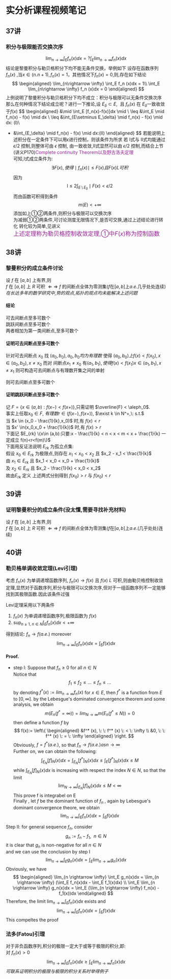 # 实分析课程视频笔记

## 37讲

### 积分与极限能否交换次序

$$
\lim_{n\rightarrow \infty} \int_E f_n (x)dx =? \int_E \lim_{n\rightarrow \infty} f_n (x)dx
$$
结论是黎曼积分与勒贝格积分下均不能无条件交换，举例如下
设存在函数序列 $f_n(x)$ ,当$x\in (n.n+1),f_n(x) = 1$，其他情况下$f_n(x) = 0$,则,存在如下结论
$$
\begin{aligned}
\lim_{n\rightarrow \infty} \int_E f_n (x)dx = 1\\
\int_E \lim_{n\rightarrow \infty} f_n (x)dx = 0
\end{aligned}
$$
上例说明了黎曼积分与勒贝格积分下均不成立：积分与极限可以无条件交换次序
那么在何种情况下结论成立呢？进行一下推论,设 $E_{\delta} \subset E,\:$ 且 $f_n(x)$ 在 $E_{\delta}$一致收敛于$f(x)$
$$
\begin{aligned}
&\mid \int_E [f_n(x)-f(x)]dx \mid \\
\leq &\int_E \mid f_n(x) - f(x) \mid dx \\
\leq &\int_{E\setminus E_\delta} \mid f_n(x) - f(x) \mid dx\: (Ⅰ)\\
+ &\int_{E_\delta} \mid f_n(x) - f(x) \mid dx\:(Ⅱ)
\end{aligned}
$$
若能说明上述积分在一定条件下可以用$\epsilon$进行控制，则该条件为所求
若 Ⅰ式与 Ⅱ式均能通过 $\epsilon /2$ 控制,则整体可由 $\epsilon$ 控制, 由一致收敛,Ⅱ式显然可以由 $\epsilon /2$ 控制,而结合上节(讲义P170)<font color = "#992399">Complete continuity Theorem以及野古洛夫定理</font><br/>可知,Ⅰ式成立条件为:
$$
\exists F(x) ,使得 \mid f_n(x)\mid \leq F(x) 且F(x) L可积
\tag{①}
$$
因为
$$
Ⅰ \leq 2\int_{E\setminus E_\delta} \mid F(x) < \epsilon /2
$$
而由函数可积得到条件
$$
m(E)<+\infty \tag{②}
$$
添加如上①②两条件,则积分与极限可以交换次序    
为减弱①②两条件,可讨论测度无限情况下,是否可交换,通过上述结论进行转化
转化较为简单,见讲义  
<font color = #992399 size=4>上述定理称为勒贝格控制收敛定理,①中$F(x)$称为控制函数</font><br/>

## 38讲

### 黎曼积分的成立条件讨论

设 $f$ 在 $[a,b]$ 上有界,则  
$f$ 在 $[a,b]$ 上 $R$ 可积 $\Leftarrow \Rightarrow$ $f$ 的间断点全体为零测集($f$在$[a,b]$上$a.e.$几乎处处连续)  
*在长达多年的数学研究中,势的观点,拓扑的观点均未能解决上述问题*

#### 结论

可去间断点至多可数个  
跳跃间断点至多可数个  
两者相加为第一类间断点,至多可数个  

#### 证明可去间断点至多可数个

针对可去间断点 $x_0$ 找 $(a_0,b_0),a_0,b_0均为有理数$ 使得 $(a_0,b_0)上 f(x)<f(x_0),x \in (a_0,b_0), x \neq x_0$ 而对 间断点$x_1 \neq x_0$ 有$(a_1,b_1),使得 f(x)<f(x_1)x \in (a_1,b_1), x \neq x_1$ 则可构造可去间断点与有理数开集之间的单射

则可去间断点至多可数个

#### 证明跳跃间断点至多可数个

记 $F = \{x\in(a,b):f(x-)<f(x+) \}$,只需证明 $\overline{F} < \aleph_0$.  
事实上任取$x_0 \in F,\: 有理数r \in(f(x-),f(x+))$, $\exist k \in N^+,\: s.t.$  
当 $x \in (x_0 - \frac{1}{k},x_0)$ 时,有 $f(x) < r$  
当 $x' \in(x_0,x_0 + \frac{1}{k})$ 时,有 $f(x) > r$  
下面记 $E_{rk} \{x\in (a,b):只要:x - \frac{1}{k} < n < x < m < x + \frac{1}{k} 一定成立 f(n)<r<f(m)\}$  
下面用反证法说明 $E_{rk}$ 为孤立点集:  
假设 $x_0 \in E_{rk}$ 为极限点,则存在 $x_1< x_0< x_2$ 且 $x_2 - x_1 < \frac{1}{k}$  
由 $x_1 \in E_{rk}$ 且 $x_1 < x_0 < x_0 + \frac{1}{k}$  
及 $x_2 \in E_{rk}$ 且 $x_2 - \frac{1}{k} < x_0 < x_2$  
故由$E_{rk}$ 定义 上述两式分别得到 $f(x_0) > r$ 与 $f(x_0) < r$

## 39讲

### 证明黎曼积分的成立条件(没太懂,需要寻找补充材料)

设 $f$ 在 $[a,b]$ 上有界,则  
$f$ 在 $[a,b]$ 上 $R$ 可积 $\Leftarrow \Rightarrow$ $f$ 的间断点全体为零测集($f$在$[a,b]$上$a.e.$(几乎处处)连续)

## 40讲

### 勒贝格单调收敛定理(Levi引理)

考虑 $f_n(x)$ 为单调递增函数序列, $f_n(x)\rightarrow f(x)$ 且 $f(x)$ $L$ 可积,则由勒贝格控制收敛定理,显然对于函数序列,积分与极限可以交换次序,但对于一组函数序列不一定能够找到其极限函数.因此该条件过强

Levi定理采用以下两条件

1. $f_n(x)$ 为单调递增函数序列,极限函数为 $f(x)$
2. $\sup_{n \geq 1,\:n\in N} \int_E f_n(x)dx < + \infty$

得到结论: $f_n \rightarrow f(a.e.)$ moreover
$$
\lim_{n\rightarrow \infty} \int_E f_n(x)dx = \int_E f(x)dx
$$

#### Proof.

- step Ⅰ: Suppose that $f_n \geq 0$ for all $n\in N$  
  Notice that
$$
f_1 \leq f_2 \leq ... \leq  f_n \leq ...
$$
by denoting $f^*(x):=lim_{n \rightarrow \infty} f_n(x)$ for $x \in E$, then $f^*$ is a function from $E$ to $[0,\infty]$.
by the Lebesgue's dominated convergence theorem and some analysis, we obtain
$$
m(E_n(f^* = \infty)) = lim_{N \rightarrow \infty} m(E_n(f^* \leq N)) = 0
$$
then define a function $f$ by
$$
    f(x):= \left\{
        \begin{aligned}
        &f^* (x), \: \: f^* (x) \: < \: \infty  \\
        &0, \: \: f^* (x) \: = \: \infty
        \end{aligned}
    \right.
$$
Obviously, $f = f^*(a.e.)$, so that $f_n \rightarrow f(a.e.) as n \rightarrow \infty$  
Further on, we can obtain the following:
$$
\int_{E_N} [f]_N (x)dx = \int_{E_N} [f^*]_N (x)dx \leq \int_{E} [f^*]_N (x)dx \leq M
$$
while $\int_{E_N} [f]_N (x)dx$ is increasing with respect the index $N \in N$, so that the limit
$$
\lim_{N \rightarrow \infty} \int_{E_N} [f]_N (x)dx \leq M < \infty
$$
This prove f is integrabel on E  
Finally , let $f$ be the dominant function of $f_n$ , again by Lebesgue's dominant convergence theore, we obtain 
$$
\lim_{n \rightarrow \infty} \int_E f_n(x)dx = \int_E f(x)dx
$$

Step Ⅱ: for general sequence ${f_n}$, consider 
$$
g_n := f_n -f_1,\:\:n\in N
$$
it is clear that $g_n$ is non-negative for all $n \in N$  
and we can use the conclusion by step Ⅰ  
$$
\lim_{n \rightarrow \infty} \int_E g_n(x)dx = \int_E \lim_{n \rightarrow \infty} g_n(x)dx 
$$
Obviously, we have
$$
\begin{aligned}
    \lim_{n \rightarrow \infty} \int_E g_n(x)dx = \lim_{n \rightarrow \infty} (\int_E f_n(x)dx - \int_E f_1(x)dx) \\
    \int_E \lim_{n \rightarrow \infty} g_n(x)dx = \int_E (\lim_{n \rightarrow \infty} f_n(x) - f_1(x))dx
\end{aligned}
$$
Therefore, the limit $\lim_{n \rightarrow \infty} \int_E f_n(x)dx$ exists and 
$$
\lim_{n \rightarrow \infty} \int_E f_n(x)dx = \int_E f(x)dx
$$
This compeltes the proof

### 法多(Fatou)引理

对于非负函数序列,积分的极限一定大于或等于极限的积分,即:  
对 $f_n(x) > 0$
$$
\lim_{n \rightarrow \infty} \int_E f_n(x)dx \geq \int_E \lim_{n \rightarrow \infty} f_n(x)dx
$$
*可联系证明积分的极限与极限的积分关系时举得例子*
